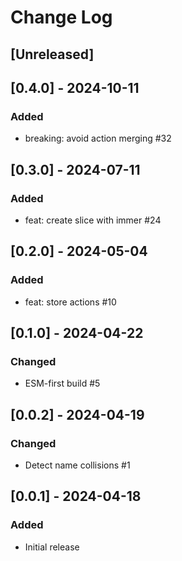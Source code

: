 # Change Log

## [Unreleased]

## [0.4.0] - 2024-10-11

### Added

- breaking: avoid action merging #32

## [0.3.0] - 2024-07-11

### Added

- feat: create slice with immer #24

## [0.2.0] - 2024-05-04

### Added

- feat: store actions #10

## [0.1.0] - 2024-04-22

### Changed

- ESM-first build #5

## [0.0.2] - 2024-04-19

### Changed

- Detect name collisions #1

## [0.0.1] - 2024-04-18

### Added

- Initial release
